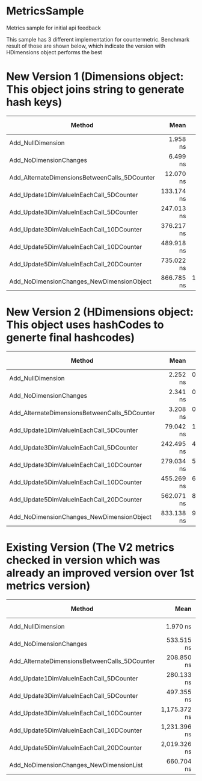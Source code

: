 # MetricsSample
Metrics sample for initial api feedback

This sample has 3 different implementation for countermetric. Benchmark result of those are shown below, which indicate the version with HDimensions object performs the best

# New Version 1 (Dimensions object: This object joins string to generate hash keys)
|                                        Method |       Mean |      Error |     StdDev |        Min |        Max |  Gen 0 | Gen 1 | Gen 2 | Allocated |
|---------------------------------------------- |-----------:|-----------:|-----------:|-----------:|-----------:|-------:|------:|------:|----------:|
|                             Add_NullDimension |   1.958 ns |  0.0259 ns |  0.0230 ns |   1.933 ns |   2.004 ns |      - |     - |     - |         - |
|                        Add_NoDimensionChanges |   6.499 ns |  0.1196 ns |  0.1119 ns |   6.352 ns |   6.752 ns |      - |     - |     - |         - |
| Add_AlternateDimensionsBetweenCalls_5DCounter |  12.070 ns |  0.1288 ns |  0.1142 ns |  11.947 ns |  12.340 ns |      - |     - |     - |         - |
|       Add_Update1DimValueInEachCall_5DCounter | 133.174 ns |  1.5382 ns |  1.3636 ns | 131.698 ns | 136.284 ns | 0.0012 |     - |     - |     112 B |
|       Add_Update3DimValueInEachCall_5DCounter | 247.013 ns |  4.8881 ns |  6.3559 ns | 237.263 ns | 259.356 ns | 0.0024 |     - |     - |     216 B |
|      Add_Update3DimValueInEachCall_10DCounter | 376.217 ns |  7.5577 ns |  8.4003 ns | 364.584 ns | 394.305 ns | 0.0029 |     - |     - |     264 B |
|      Add_Update5DimValueInEachCall_10DCounter | 489.918 ns |  9.0157 ns |  8.4333 ns | 478.030 ns | 509.480 ns | 0.0043 |     - |     - |     368 B |
|      Add_Update5DimValueInEachCall_20DCounter | 735.022 ns |  7.6993 ns |  7.2020 ns | 721.234 ns | 747.792 ns | 0.0048 |     - |     - |     440 B |
|     Add_NoDimensionChanges_NewDimensionObject | 866.785 ns | 15.5553 ns | 13.7894 ns | 843.592 ns | 897.220 ns | 0.0095 |     - |     - |     768 B |

# New Version 2 (HDimensions object: This object uses hashCodes to generte final hashcodes)
|                                        Method |       Mean |     Error |    StdDev |        Min |        Max |  Gen 0 | Gen 1 | Gen 2 | Allocated |
|---------------------------------------------- |-----------:|----------:|----------:|-----------:|-----------:|-------:|------:|------:|----------:|
|                             Add_NullDimension |   2.252 ns | 0.0448 ns | 0.0397 ns |   2.208 ns |   2.333 ns |      - |     - |     - |         - |
|                        Add_NoDimensionChanges |   2.341 ns | 0.0811 ns | 0.0902 ns |   2.238 ns |   2.519 ns |      - |     - |     - |         - |
| Add_AlternateDimensionsBetweenCalls_5DCounter |   3.208 ns | 0.0433 ns | 0.0405 ns |   3.147 ns |   3.276 ns |      - |     - |     - |         - |
|       Add_Update1DimValueInEachCall_5DCounter |  79.042 ns | 1.5634 ns | 1.4624 ns |  76.687 ns |  81.609 ns | 0.0005 |     - |     - |      40 B |
|       Add_Update3DimValueInEachCall_5DCounter | 242.495 ns | 4.6849 ns | 4.6012 ns | 235.768 ns | 251.034 ns | 0.0014 |     - |     - |     120 B |
|      Add_Update3DimValueInEachCall_10DCounter | 279.034 ns | 5.1257 ns | 4.5438 ns | 270.047 ns | 286.147 ns | 0.0014 |     - |     - |     120 B |
|      Add_Update5DimValueInEachCall_10DCounter | 455.269 ns | 6.1932 ns | 5.1716 ns | 444.758 ns | 462.086 ns | 0.0024 |     - |     - |     200 B |
|      Add_Update5DimValueInEachCall_20DCounter | 562.071 ns | 8.8397 ns | 8.2687 ns | 550.984 ns | 579.346 ns | 0.0019 |     - |     - |     200 B |
|     Add_NoDimensionChanges_NewDimensionObject | 833.138 ns | 9.1077 ns | 8.0738 ns | 817.788 ns | 843.001 ns | 0.0067 |     - |     - |     552 B |


# Existing Version (The V2 metrics checked in version which was already an improved version over 1st metrics version)
|                                        Method |         Mean |      Error |     StdDev |       Median |          Min |          Max |  Gen 0 | Gen 1 | Gen 2 | Allocated |
|---------------------------------------------- |-------------:|-----------:|-----------:|-------------:|-------------:|-------------:|-------:|------:|------:|----------:|
|                             Add_NullDimension |     1.970 ns |  0.0168 ns |  0.0140 ns |     1.969 ns |     1.949 ns |     2.000 ns |      - |     - |     - |         - |
|                        Add_NoDimensionChanges |   533.515 ns |  6.6799 ns |  6.2484 ns |   535.115 ns |   524.261 ns |   544.398 ns | 0.0010 |     - |     - |      96 B |
| Add_AlternateDimensionsBetweenCalls_5DCounter |   208.850 ns |  3.2284 ns |  2.6958 ns |   209.518 ns |   205.248 ns |   214.668 ns | 0.0012 |     - |     - |      96 B |
|       Add_Update1DimValueInEachCall_5DCounter |   280.133 ns |  5.5954 ns |  5.7461 ns |   279.421 ns |   271.489 ns |   292.624 ns | 0.0029 |     - |     - |     256 B |
|       Add_Update3DimValueInEachCall_5DCounter |   497.355 ns |  9.1052 ns |  7.6033 ns |   495.894 ns |   489.577 ns |   513.451 ns | 0.0038 |     - |     - |     336 B |
|      Add_Update3DimValueInEachCall_10DCounter | 1,175.372 ns | 27.9880 ns | 82.5232 ns | 1,145.878 ns | 1,081.511 ns | 1,379.708 ns | 0.0038 |     - |     - |     336 B |
|      Add_Update5DimValueInEachCall_10DCounter | 1,231.396 ns | 12.9752 ns | 10.8349 ns | 1,231.791 ns | 1,215.706 ns | 1,251.861 ns | 0.0057 |     - |     - |     568 B |
|      Add_Update5DimValueInEachCall_20DCounter | 2,019.326 ns | 23.3406 ns | 19.4904 ns | 2,019.314 ns | 1,988.731 ns | 2,057.450 ns | 0.0038 |     - |     - |     568 B |
|       Add_NoDimensionChanges_NewDimensionList |   660.704 ns |  3.7455 ns |  3.1277 ns |   660.366 ns |   656.207 ns |   665.947 ns | 0.0038 |     - |     - |     368 B |





